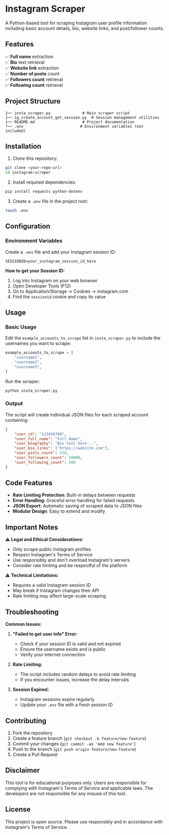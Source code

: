 # Instagram Scraper

A Python-based tool for scraping Instagram user profile information including basic account details, bio, website links, and post/follower counts.

## Features

✅ **Full name** extraction  
✅ **Bio** text retrieval  
✅ **Website link** extraction  
✅ **Number of posts** count  
✅ **Followers count** retrieval  
✅ **Following count** retrieval  

## Project Structure

```
├── insta_scraper.py              # Main scraper script
├── ig_create_account_get_session.py  # Session management utilities
├── README.md                     # Project documentation
└── .env                         # Environment variables (not included)
```

## Installation

1. Clone this repository:
```bash
git clone <your-repo-url>
cd instagram-scraper
```

2. Install required dependencies:
```bash
pip install requests python-dotenv
```

3. Create a `.env` file in the project root:
```bash
touch .env
```

## Configuration

### Environment Variables

Create a `.env` file and add your Instagram session ID:

```env
SESSIONID=your_instagram_session_id_here
```

**How to get your Session ID:**
1. Log into Instagram on your web browser
2. Open Developer Tools (F12)
3. Go to Application/Storage → Cookies → instagram.com
4. Find the `sessionid` cookie and copy its value

## Usage

### Basic Usage

Edit the `example_accounts_to_scrape` list in `insta_scraper.py` to include the usernames you want to scrape:

```python
example_accounts_to_scrape = [
    "username1",
    "username2",
    "username3",
]
```

Run the scraper:

```bash
python insta_scraper.py
```

### Output

The script will create individual JSON files for each scraped account containing:

```json
{
    "user_id": "123456789",
    "user_full_name": "Full Name",
    "user_biography": "Bio text here...",
    "user_bio_links": ["https://website.com"],
    "user_posts_count": 150,
    "user_followers_count": 50000,
    "user_following_count": 500
}
```

## Code Features

- **Rate Limiting Protection**: Built-in delays between requests
- **Error Handling**: Graceful error handling for failed requests
- **JSON Export**: Automatic saving of scraped data to JSON files
- **Modular Design**: Easy to extend and modify

## Important Notes

⚠️ **Legal and Ethical Considerations:**
- Only scrape public Instagram profiles
- Respect Instagram's Terms of Service
- Use responsibly and don't overload Instagram's servers
- Consider rate limiting and be respectful of the platform

⚠️ **Technical Limitations:**
- Requires a valid Instagram session ID
- May break if Instagram changes their API
- Rate limiting may affect large-scale scraping

## Troubleshooting

**Common Issues:**

1. **"Failed to get user info" Error:**
   - Check if your session ID is valid and not expired
   - Ensure the username exists and is public
   - Verify your internet connection

2. **Rate Limiting:**
   - The script includes random delays to avoid rate limiting
   - If you encounter issues, increase the delay intervals

3. **Session Expired:**
   - Instagram sessions expire regularly
   - Update your `.env` file with a fresh session ID

## Contributing

1. Fork the repository
2. Create a feature branch (`git checkout -b feature/new-feature`)
3. Commit your changes (`git commit -am 'Add new feature'`)
4. Push to the branch (`git push origin feature/new-feature`)
5. Create a Pull Request

## Disclaimer

This tool is for educational purposes only. Users are responsible for complying with Instagram's Terms of Service and applicable laws. The developers are not responsible for any misuse of this tool.

## License

This project is open source. Please use responsibly and in accordance with Instagram's Terms of Service.